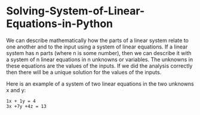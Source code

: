 # Solving-System-of-Linear-Equations-in-Python


We can describe mathematically how the parts of a linear system relate to one another and to the input using a system of linear equations. If a linear system has n parts (where n is some number), then we can describe it with a system of n linear equations in n unknowns or variables. The unknowns in these equations are the values of the inputs. If we did the analysis correctly then there will be a unique solution for the values of the inputs.

Here is an example of a system of two linear equations in the two unknowns x and y:

    1x + 1y = 4
    3x +7y +4z = 13
